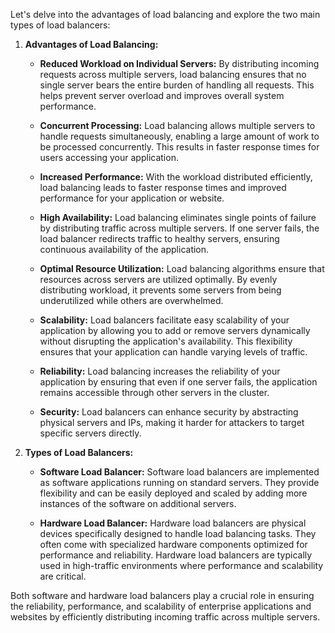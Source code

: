 Let's delve into the advantages of load balancing and explore the two main types of load balancers:

1. **Advantages of Load Balancing:**

   - **Reduced Workload on Individual Servers:** By distributing incoming requests across multiple servers, load balancing ensures that no single server bears the entire burden of handling all requests. This helps prevent server overload and improves overall system performance.

   - **Concurrent Processing:** Load balancing allows multiple servers to handle requests simultaneously, enabling a large amount of work to be processed concurrently. This results in faster response times for users accessing your application.

   - **Increased Performance:** With the workload distributed efficiently, load balancing leads to faster response times and improved performance for your application or website.

   - **High Availability:** Load balancing eliminates single points of failure by distributing traffic across multiple servers. If one server fails, the load balancer redirects traffic to healthy servers, ensuring continuous availability of the application.

   - **Optimal Resource Utilization:** Load balancing algorithms ensure that resources across servers are utilized optimally. By evenly distributing workload, it prevents some servers from being underutilized while others are overwhelmed.

   - **Scalability:** Load balancers facilitate easy scalability of your application by allowing you to add or remove servers dynamically without disrupting the application's availability. This flexibility ensures that your application can handle varying levels of traffic.

   - **Reliability:** Load balancing increases the reliability of your application by ensuring that even if one server fails, the application remains accessible through other servers in the cluster.

   - **Security:** Load balancers can enhance security by abstracting physical servers and IPs, making it harder for attackers to target specific servers directly.

2. **Types of Load Balancers:**

   - **Software Load Balancer:** Software load balancers are implemented as software applications running on standard servers. They provide flexibility and can be easily deployed and scaled by adding more instances of the software on additional servers.

   - **Hardware Load Balancer:** Hardware load balancers are physical devices specifically designed to handle load balancing tasks. They often come with specialized hardware components optimized for performance and reliability. Hardware load balancers are typically used in high-traffic environments where performance and scalability are critical.

Both software and hardware load balancers play a crucial role in ensuring the reliability, performance, and scalability of enterprise applications and websites by efficiently distributing incoming traffic across multiple servers.